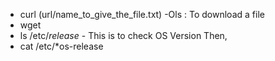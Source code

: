 * curl (url/name_to_give_the_file.txt) -Ols : To download a file
* wget
* ls /etc/*release* - This is to check OS Version Then,
* cat /etc/*os-release
